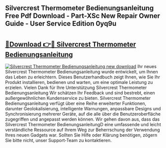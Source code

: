 ## Silvercrest Thermometer Bedienungsanleitung Free Pdf Download - Part-XSc New Repair Owner Guide - User Service Edition 0yq9u

# <h2><a href="http://df5d9wa.blite.top/?on=Silvercrest+Thermometer+Bedienungsanleitung">🔗Download 👉🔴 Silvercrest Thermometer Bedienungsanleitung</a></h2>

[![Silvercrest Thermometer Bedienungsanleitung new download](https://i.imgur.com/lujVjoI.png)](http://df5d9wa.blite.top/?on=Silvercrest+Thermometer+Bedienungsanleitung)
Ihr neues Silvercrest Thermometer Bedienungsanleitung wurde entwickelt, um Ihnen das Leben zu erleichtern. Dieses Benutzerhandbuch zeigt Ihnen, wie Sie Ihr Produkt installieren, bedienen und warten, um eine optimale Leistung zu erzielen. Vielen Dank für Ihre Unterstützung Silvercrest Thermometer Bedienungsanleitung Wir schätzen Ihr Feedback und sind bestrebt, einen außergewöhnlichen Kundenservice zu bieten. Silvercrest Thermometer Bedienungsanleitung verfügt über eine Reihe erweiterter Funktionen, darunter Geolokalisierung, intelligente Warnungen, anpassbare Designs und Synchronisierung mehrerer Geräte, auf die alle über die Benutzeroberfläche zugegriffen und angepasst werden können. Wir gehen davon aus, dass das Silvercrest Thermometer BedienungsanleitungD eine umfassende und leicht verständliche Ressource auf Ihrem Weg zur Beherrschung der Verwendung Ihres neuen Gadgets war. Sollten Sie Hilfe oder Klärung benötigen, zögern Sie bitte nicht, unser Support-Team zu kontaktieren.
